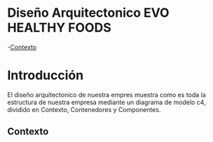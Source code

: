 # Diseño Arquitectonico EVO HEALTHY FOODS

-[Contexto](#contexto)

# Introducción
El diseño arquitectonico de nuestra empres muestra como es toda la estructura de nuestra empresa mediante un diagrama de modelo c4, dividido en Contexto, Contenedores y Componentes.

## Contexto
